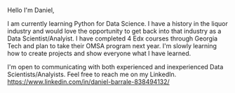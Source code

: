 Hello I'm Daniel,

I am currently learning Python for Data Science. I have a history in the liquor industry and would love the opportunity to get back into that industry as a Data Scientist/Analyist.
I have completed 4 Edx courses through Georgia Tech and plan to take their OMSA program next year.
I'm slowly learning how to create projects and show everyone what I have learned.

I'm open to communicating with both experienced and inexperienced Data Scientists/Analyists. Feel free to reach me on my LinkedIn.
https://www.linkedin.com/in/daniel-barrale-838494132/

<!---
ITFDU/ITFDU is a ✨ special ✨ repository because its `README.md` (this file) appears on your GitHub profile.
You can click the Preview link to take a look at your changes.
--->
